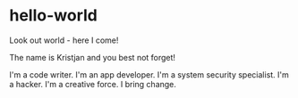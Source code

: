 # hello-world
Look out world - here I come!

The name is Kristjan and you best not forget!

I'm a code writer. I'm an app developer. I'm a system security specialist. I'm a hacker. I'm a creative force. I bring change.
